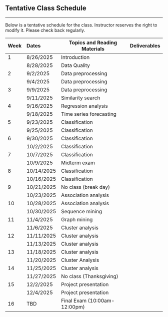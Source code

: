 ## Tentative Class Schedule
---
 Below is a tentative schedule for the class. Instructor reserves the right to modify it. Please check back regularly. 


| Week |    Dates   |    Topics and Reading Materials                |  Deliverables     |
|------|:-----------|------------------------------------------------|----------------------|
| 1  | 8/26/2025    | Introduction  |                    |
|    | 8/28/2025    | Data Quality                        |                    | 
| 2  | 9/2/2025     | Data preprocessing   |       |
|    | 9/4/2025     | Data preprocessing  |       |
| 3  | 9/9/2025    | Data preprocessing   |       | 
|    | 9/11/2025    | Similarity search   |       |
| 4  | 9/16/2025    | Regression analysis   |       | 
|    | 9/18/2025    | Time series forecasting   |       |
| 5  | 9/23/2025    | Classification   |   |
|    | 9/25/2025    | Classification   |            |
| 6  | 9/30/2025    | Classification   |       |
|    | 10/2/2025    | Classification   |       |
| 7  | 10/7/2025   | Classification   |       |
|    | 10/9/2025   | Midterm exam     |       |
| 8  | 10/14/2025   | Classification   |       |
|    | 10/16/2025   | Classification   |       |
| 9  | 10/21/2025   | No class (break day) |  |
|    | 10/23/2025   | Association analysis  |   |
| 10 | 10/28/2025   | Association analysis  |    |
|    | 10/30/2025    | Sequence mining    |   |
| 11 | 11/4/2025    | Graph mining  |  |
|    | 11/6/2025    | Cluster analysis   |    |
| 12 | 11/11/2025   | Cluster analysis  |  |
|    | 11/13/2025   | Cluster analysis  |  |
| 13 | 11/18/2025   | Cluster analysis  |  |
|    | 11/20/2025   | Cluster Analysis  |    |
| 14 | 11/25/2025   | Cluster analysis  |  |
|    | 11/27/2025   | No class (Thanksgiving)  |   | 
| 15 | 12/2/2025    | Project presentation   |  |
|    | 12/4/2025    | Project presentation   |   |
| 16 |  TBD         | Final Exam (10:00am-12:00pm) |   |

